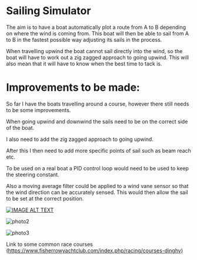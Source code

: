 
# Sailing Simulator

The aim is to have a boat automatically plot a route from A to B depending on where the wind is coming from. This boat will 
then be able to sail from A to B in the fastest possible way adjusting its sails in the process.

When travelling upwind the boat cannot sail directly into the wind, so the boat will have to work out a zig zagged approach to going upwind.
This will also mean that it will have to know when the best time to tack is.

# Improvements to be made:

So far I have the boats travelling around a course, however there still needs to be some improvements. 

When going upwind and downwind the sails need 
to be on the correct side of the boat. 

I also need to add the zig zagged approach to going upwind.

After this I then need to add more specific points of sail such as beam reach etc.

To be used on a real boat a PID control loop would need to be used to keep the steering constant.

Also a moving average filter could be applied to a wind vane sensor so that the wind direction can be accurately sensed. This would then 
allow the sail to be set at the correct position.

[![IMAGE ALT TEXT](https://img.youtube.com/vi/z4esDaaClTE/hqdefault.jpg)](https://www.youtube.com/watch?v=z4esDaaClTE)

![photo2](https://github.com/mbh1620/sailing_sim/blob/master/sailing.gif)

![photo3](https://safe-skipper.com/wp-content/uploads/2019/06/36.1_Points-of-sail-1.jpg)

Link to some common race courses (https://www.fisherrowyachtclub.com/index.php/racing/courses-dinghy)
